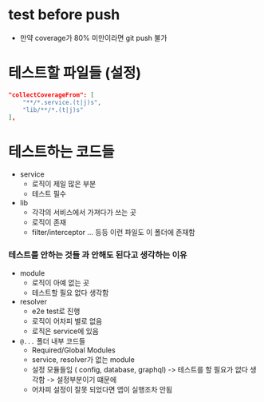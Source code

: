 # test before push

- 만약 coverage가 80% 미만이라면 git push 불가

# 테스트할 파일들 (설정)

```json
"collectCoverageFrom": [
	"**/*.service.(t|j)s",
	"lib/**/*.(t|j)s"
],
```

# 테스트하는 코드들

- service
  - 로직이 제일 많은 부분
  - 테스트 필수
- lib
  - 각각의 서비스에서 가져다가 쓰는 곳
  - 로직이 존재
  - filter/interceptor ... 등등 이런 파일도 이 폴더에 존재함

### 테스트를 안하는 것들 과 안해도 된다고 생각하는 이유

- module
  - 로직이 아예 없는 곳
  - 테스트할 필요 없다 생각함
- resolver
  - e2e test로 진행
  - 로직이 어차피 별로 없음
  - 로직은 service에 있음
- `@...` 폴더 내부 코드들
  - Required/Global Modules
  - service, resolver가 없는 module
  - 설정 모듈들임 ( config, database, graphql) -> 테스트를 할 필요가 없다 생각함 -> 설정부분이기 떄문에
  - 어차피 설정이 잘못 되었다면 앱이 실행조차 안됨
